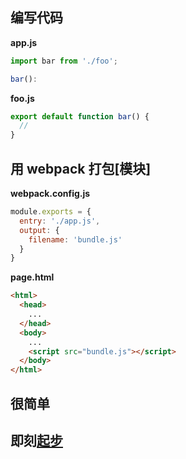 ## 编写代码

**app.js**

```js
import bar from './foo';

bar():
```

**foo.js**

```js
export default function bar() {
  //
}
```

## 用 webpack 打包[模块]
**webpack.config.js**

```js
module.exports = {
  entry: './app.js',
  output: {
    filename: 'bundle.js'
  }
}
```

**page.html**

```html
<html>
  <head>
    ...
  </head>
  <body>
    ...
    <script src="bundle.js"></script>
  </body>
</html>
```

## 很简单
## 即刻[起步](/get-started)
